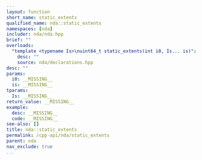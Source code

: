 ```yaml
---
layout: function
short_name: static_extents
qualified_name: nda::static_extents
namespaces: [nda]
includer: nda/nda.hpp
brief: ""
overloads:
  "template <typename Is>\nuint64_t static_extents(int i0, Is... is)":
    desc: ""
    source: nda/declarations.hpp
desc: ""
params:
  i0: __MISSING__
  is: __MISSING__
tparams:
  Is: __MISSING__
return_value: __MISSING__
example:
  desc: __MISSING__
  code: __MISSING__
see-also: []
title: nda::static_extents
permalink: /cpp-api/nda/static_extents
parent: nda
nav_exclude: true
...
```


